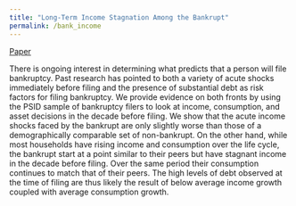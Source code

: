 ```yaml
---
title: "Long-Term Income Stagnation Among the Bankrupt"
permalink: /bank_income
---
```


[Paper](https://papers.ssrn.com/sol3/papers.cfm?abstract_id=1684616)


There is ongoing interest in determining what predicts that a person will file
bankruptcy. Past research has pointed to both a variety of acute shocks
immediately before filing and the presence of substantial debt as risk factors
for filing bankruptcy. We provide evidence on both fronts by using the PSID
sample of bankruptcy filers to look at income, consumption, and asset decisions
in the decade before filing. We show that the acute income shocks faced by the
bankrupt are only slightly worse than those of a demographically comparable set
of non-bankrupt. On the other hand, while most households have rising income
and consumption over the life cycle, the bankrupt start at a point similar to
their peers but have stagnant income in the decade before filing. Over the same
period their consumption continues to match that of their peers. The high
levels of debt observed at the time of filing are thus likely the result of
below average income growth coupled with average consumption growth.

